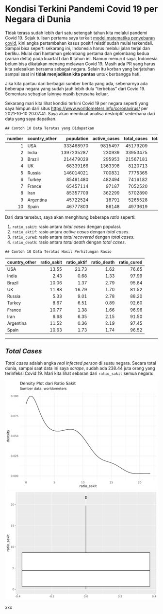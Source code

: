 Kondisi Terkini Pandemi Covid 19 per Negara di Dunia
================

Tidak terasa sudah lebih dari satu setengah tahun kita melalui pandemi
Covid 19. Sejak tulisan pertama saya terkait [model matematika
penyebaran covid](https://ikanx101.com/blog/covid/), kini angka
pertambahan kasus positif relatif sudah mulai terkendali. Sampai bisa
seperti sekarang ini, Indonesia harus melalui jalan terjal dan berliku.
Mulai dari hantaman gelombang pertama dan gelombang kedua (varian delta)
pada kuartal I dan II tahun ini. Namun menurut saya, Indonesia belum
bisa dikatakan menang melawan Covid 19. Masih ada PR yang harus kita
selesaikan bersama sebagai negara. Selain itu korban yang berjatuhan
sampai saat ini **tidak menjadikan kita pantas** untuk berbangga hati.

Jika kita pantau dari berbagai sumber berita yang ada, sebenarnya ada
beberapa negara yang sudah jauh lebih dulu “terbebas” dari Covid 19.
Sementara sebagian lainnya masih berusaha keluar.

Sekarang mari kita lihat kondisi terkini Covid 19 per negara seperti
yang saya himpun dari situs <https://www.worldometers.info/coronavirus/>
per 2021-10-10 20:07:41. Saya akan membuat analisa deskriptif sederhana
dari data yang saya
dapatkan.

    ## Contoh 10 Data Teratas yang Didapatkan

| number | country\_other | population | active\_cases | total\_cases | total\_recovered | total\_deaths |
| -----: | :------------- | ---------: | ------------: | -----------: | ---------------: | ------------: |
|      1 | USA            |  333468970 |       9815497 |     45179209 |         34630654 |        733058 |
|      2 | India          | 1397235287 |        230939 |     33953475 |         33271915 |        450621 |
|      3 | Brazil         |  214479029 |        295953 |     21567181 |         20670348 |        600880 |
|      4 | UK             |   68339166 |       1363398 |      8120713 |          6619618 |        137697 |
|      5 | Russia         |  146014021 |        700831 |      7775365 |          6858119 |        216415 |
|      6 | Turkey         |   85491480 |        482494 |      7416182 |          6867704 |         65984 |
|      7 | France         |   65457114 |         97187 |      7052520 |          6838289 |        117044 |
|      8 | Iran           |   85357709 |        362299 |      5702890 |          5217999 |        122592 |
|      9 | Argentina      |   45722524 |         18791 |      5265528 |          5131279 |        115458 |
|     10 | Spain          |   46777803 |         86148 |      4973619 |          4800693 |         86778 |

Dari data tersebut, saya akan menghitung beberapa *ratio* seperti:

1.  `ratio_sakit`: rasio antara *total cases* dengan populasi.
2.  `ratio_aktif`: rasio antara *active cases* dengan *total cases*.
3.  `ratio_cured`: rasio antara *total recovered* dengan *total cases*.
4.  `ratio_death`: rasio antara *total death* dengan *total
cases*.

<!-- end list -->

    ## Contoh 10 Data Teratas Hasil Perhitungan Rasio

| country\_other | ratio\_sakit | ratio\_aktif | ratio\_death | ratio\_cured |
| :------------- | -----------: | -----------: | -----------: | -----------: |
| USA            |        13.55 |        21.73 |         1.62 |        76.65 |
| India          |         2.43 |         0.68 |         1.33 |        97.99 |
| Brazil         |        10.06 |         1.37 |         2.79 |        95.84 |
| UK             |        11.88 |        16.79 |         1.70 |        81.52 |
| Russia         |         5.33 |         9.01 |         2.78 |        88.20 |
| Turkey         |         8.67 |         6.51 |         0.89 |        92.60 |
| France         |        10.77 |         1.38 |         1.66 |        96.96 |
| Iran           |         6.68 |         6.35 |         2.15 |        91.50 |
| Argentina      |        11.52 |         0.36 |         2.19 |        97.45 |
| Spain          |        10.63 |         1.73 |         1.74 |        96.52 |

-----

## *Total Cases*

*Total cases* adalah angka *real infected person* di suatu negara.
Secara total dunia, sampai saat data ini saya *scrape*, sudah ada 238.44
juta orang yang terinfeksi Covid 19. Mari kita lihat sebaran dari
`ratio_sakit` semua
negara:

<img src="covid_ending_files/figure-gfm/unnamed-chunk-4-1.png" width="672" /><img src="covid_ending_files/figure-gfm/unnamed-chunk-4-2.png" width="672" />

xxx
